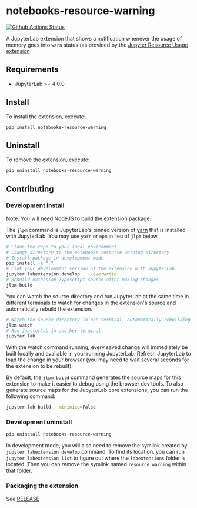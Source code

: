 # notebooks-resource-warning

[![Github Actions Status](https://github.com/EGI-Federation/notebooks-resource-warning/workflows/Build/badge.svg)](https://github.com/EGI-Federation/notebooks-resource-warning/actions/workflows/build.yml)

A JupyterLab extension that shows a notification whenever the usage of memory
goes into `warn` status (as provided by the
[Jupyter Resource Usage extension](https://github.com/jupyter-server/jupyter-resource-usage)

## Requirements

- JupyterLab >= 4.0.0

## Install

To install the extension, execute:

```bash
pip install notebooks-resource-warning
```

## Uninstall

To remove the extension, execute:

```bash
pip uninstall notebooks-resource-warning
```

## Contributing

### Development install

Note: You will need NodeJS to build the extension package.

The `jlpm` command is JupyterLab's pinned version of
[yarn](https://yarnpkg.com/) that is installed with JupyterLab. You may use
`yarn` or `npm` in lieu of `jlpm` below.

```bash
# Clone the repo to your local environment
# Change directory to the notebooks-resource-warning directory
# Install package in development mode
pip install -e "."
# Link your development version of the extension with JupyterLab
jupyter labextension develop . --overwrite
# Rebuild extension Typescript source after making changes
jlpm build
```

You can watch the source directory and run JupyterLab at the same time in
different terminals to watch for changes in the extension's source and
automatically rebuild the extension.

```bash
# Watch the source directory in one terminal, automatically rebuilding when needed
jlpm watch
# Run JupyterLab in another terminal
jupyter lab
```

With the watch command running, every saved change will immediately be built
locally and available in your running JupyterLab. Refresh JupyterLab to load the
change in your browser (you may need to wait several seconds for the extension
to be rebuilt).

By default, the `jlpm build` command generates the source maps for this
extension to make it easier to debug using the browser dev tools. To also
generate source maps for the JupyterLab core extensions, you can run the
following command:

```bash
jupyter lab build --minimize=False
```

### Development uninstall

```bash
pip uninstall notebooks-resource-warning
```

In development mode, you will also need to remove the symlink created by
`jupyter labextension develop` command. To find its location, you can run
`jupyter labextension list` to figure out where the `labextensions` folder is
located. Then you can remove the symlink named `resource_warning` within that
folder.

### Packaging the extension

See [RELEASE](RELEASE.md)
